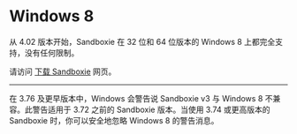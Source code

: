 # Windows 8

从 4.02 版本开始，Sandboxie 在 32 位和 64 位版本的 Windows 8 上都完全支持，没有任何限制。

请访问 [下载 Sandboxie](https://github.com/sandboxie-plus/Sandboxie/releases) 网页。

* * *

在 3.76 及更早版本中，Windows 会警告说 Sandboxie v3 与 Windows 8 不兼容。此警告适用于 3.72 之前的 Sandboxie 版本。当使用 3.74 或更高版本的 Sandboxie 时，你可以安全地忽略 Windows 8 的警告消息。